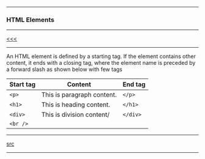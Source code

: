
---

### HTML Elements

---

[<<<](https://github.com/ttltrk/WEB/blob/master/BHM/BHM.MD)

---

An HTML element is defined by a starting tag. If the element contains other content, it ends with a closing tag, where the element name is 
preceded by a forward slash as shown below with few tags

|Start tag|Content|End tag|
|---|----|----|
|```<p>```|This is paragraph content.|```</p>```|
|```<h1>```|This is heading content.|```</h1>```|
|```<div>```|This is division content/|```</div>```|
|```<br />```|||

---

[src](https://www.tutorialspoint.com/html/html_elements.htm)

---
